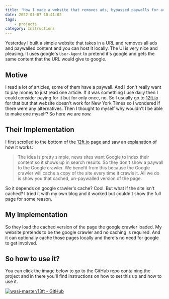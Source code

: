 ```yaml
---
title: 'How I made a website that removes ads, bypassed paywalls for articles'
date: 2022-01-07 10:41:02
tags:
    - projects
category: Instructions
---
```


Yesterday I built a simple website that takes in a URL and removes all ads and paywalled content and you can host it locally. The UI is very nice and pleasing. It uses google's `User-Agent` to pretend it's google and gets the same content that the URL would give to google.

<!-- more -->

## Motive

I read a lot of articles, some of them have a paywall. And I don't really want to pay money to just read one article. If it was something I use daily then I could consider paying for it but for only once, no. So I usually go to [12ft.io](https://12ft.io) for that but that website doesn't work for New York Times so I wondered if there were any alternatives. Then I thought to myself why wouldn't I be able to make one myself? So here we are now.


## Their Implementation

I first scrolled to the bottom of the [12ft.io](https://12ft.io) page and saw an explanation of how it works:

> The idea is pretty simple, news sites want Google to index their content so it shows up in search results. So they don't show a paywall to the Google crawler. We benefit from this because the Google crawler will cache a copy of the site every time it crawls it. All we do is show you that cached, un-paywalled version of the page.

So it depends on google crawler's cache? Cool. But what if the site isn't cached? I tried it with my own blog and it worked but couldn't show the full page for some reason.

## My Implementation

So they load the cached version of the page the google crawler loaded.
My website pretends to be the google crawler and no caching is required. And it can optionally cache those pages locally and there's no need for google to get involved.

## So how to use it?

You can click the image below to go to the GitHub repo containing the project and in there you'll find instructions on how to set this up and how to use it.

[![wasi-master/13ft - GitHub](https://gh-card.dev/repos/wasi-master/13ft.svg)](https://github.com/wasi-master/13ft)